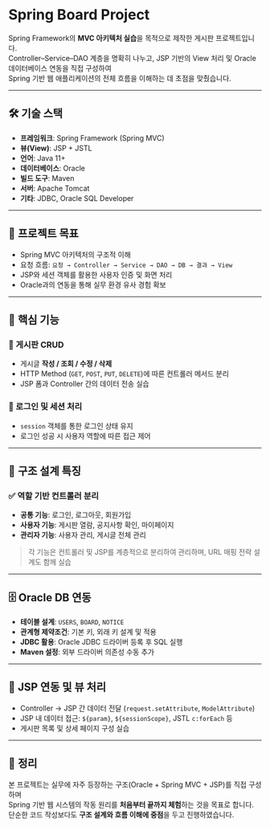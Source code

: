 # Spring Board Project

Spring Framework의 **MVC 아키텍처 실습**을 목적으로 제작한 게시판 프로젝트입니다.  
Controller–Service–DAO 계층을 명확히 나누고, JSP 기반의 View 처리 및 Oracle 데이터베이스 연동을 직접 구성하여  
Spring 기반 웹 애플리케이션의 전체 흐름을 이해하는 데 초점을 맞췄습니다.


---


## 🛠 기술 스택

- **프레임워크**: Spring Framework (Spring MVC)
- **뷰(View)**: JSP + JSTL
- **언어**: Java 11+
- **데이터베이스**: Oracle
- **빌드 도구**: Maven
- **서버**: Apache Tomcat
- **기타**: JDBC, Oracle SQL Developer


---


## 🎯 프로젝트 목표

- Spring MVC 아키텍처의 구조적 이해
- 요청 흐름: `요청 → Controller → Service → DAO → DB → 결과 → View`
- JSP와 세션 객체를 활용한 사용자 인증 및 화면 처리
- Oracle과의 연동을 통해 실무 환경 유사 경험 확보


---


## 📌 핵심 기능

### 📂 게시판 CRUD
- 게시글 **작성 / 조회 / 수정 / 삭제**
- HTTP Method (`GET`, `POST`, `PUT`, `DELETE`)에 따른 컨트롤러 메서드 분리
- JSP 폼과 Controller 간의 데이터 전송 실습

### 🔐 로그인 및 세션 처리
- `session` 객체를 통한 로그인 상태 유지
- 로그인 성공 시 사용자 역할에 따른 접근 제어


---


## 🧱 구조 설계 특징

### ✅ 역할 기반 컨트롤러 분리

- **공통 기능**: 로그인, 로그아웃, 회원가입
- **사용자 기능**: 게시판 열람, 공지사항 확인, 마이페이지
- **관리자 기능**: 사용자 관리, 게시글 전체 관리

> 각 기능은 컨트롤러 및 JSP를 계층적으로 분리하여 관리하며, URL 매핑 전략 설계도 함께 실습


---


## 🗄 Oracle DB 연동

- **테이블 설계**: `USERS`, `BOARD`, `NOTICE`
- **관계형 제약조건**: 기본 키, 외래 키 설계 및 적용
- **JDBC 활용**: Oracle JDBC 드라이버 등록 후 SQL 실행
- **Maven 설정**: 외부 드라이버 의존성 수동 추가


---


## 🎨 JSP 연동 및 뷰 처리

- Controller → JSP 간 데이터 전달 (`request.setAttribute`, `ModelAttribute`)
- JSP 내 데이터 접근: `${param}`, `${sessionScope}`, JSTL `c:forEach` 등
- 게시판 목록 및 상세 페이지 구성 실습


---


## 📝 정리

본 프로젝트는 실무에 자주 등장하는 구조(Oracle + Spring MVC + JSP)를 직접 구성하며  
Spring 기반 웹 시스템의 작동 원리를 **처음부터 끝까지 체험**하는 것을 목표로 합니다.  
단순한 코드 작성보다도 **구조 설계와 흐름 이해에 중점**을 두고 진행하였습니다.
